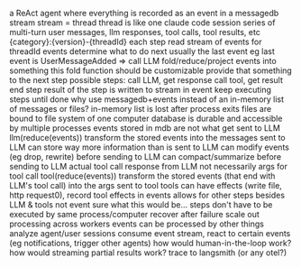 a ReAct agent where everything is recorded as an event in a messagedb stream
stream = thread
    thread is like one claude code session
    series of multi-turn user messages, llm responses, tool calls, tool results, etc
    {category}:{version}-{threadId}
each step
    read stream of events for threadId
    events determine what to do next
        usually the last event
        eg last event is UserMessageAdded => call LLM
    fold/reduce/project events into something
        this fold function should be customizable
    provide that something to the next step
    possible steps:
        call LLM, get response
        call tool, get result
        end step
    result of the step is written to stream in event
keep executing steps until done
why use messagedb+events instead of an in-memory list of messages or files?
    in-memory list is lost after process exits
    files are bound to file system of one computer
    database is durable and accessible by multiple processes
    events stored in mdb are not what get sent to LLM
        llm(reduce(events))
        transform the stored events into the messages sent to LLM
        can store way more information than is sent to LLM
        can modify events (eg drop, rewrite) before sending to LLM
        can compact/summarize before sending to LLM
    actual tool call response from LLM not necessarily args for tool call
        tool(reduce(events))
        transform the stored events (that end with LLM's tool call) into the args sent to tool
        tools can have effects (write file, http request0), record tool effects in events
    allows for other steps besides LLM & tools
        not event sure what this would be...
    steps don't have to be executed by same process/computer
        recover after failure
        scale out processing across workers
    events can be processed by other things
        analyze agent/user sessions
        consume event stream, react to certain events (eg notifications, trigger other agents)
how would human-in-the-loop work?
how would streaming partial results work?
trace to langsmith (or any otel?)
